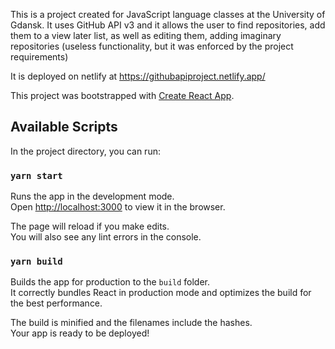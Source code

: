 This is a project created for JavaScript language classes at the University of Gdansk. It uses GitHub API v3 and it allows the user to find repositories, add them to a view later list, as well as editing them, adding imaginary repositories (useless functionality, but it was enforced by the project requirements)

It is deployed on netlify at https://githubapiproject.netlify.app/

This project was bootstrapped with [Create React App](https://github.com/facebook/create-react-app).

## Available Scripts

In the project directory, you can run:

### `yarn start`

Runs the app in the development mode.<br />
Open [http://localhost:3000](http://localhost:3000) to view it in the browser.

The page will reload if you make edits.<br />
You will also see any lint errors in the console.

### `yarn build`

Builds the app for production to the `build` folder.<br />
It correctly bundles React in production mode and optimizes the build for the best performance.

The build is minified and the filenames include the hashes.<br />
Your app is ready to be deployed!
